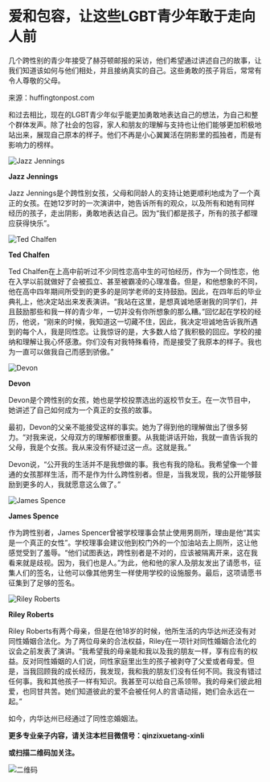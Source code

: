 # 爱和包容，让这些LGBT青少年敢于走向人前

几个跨性别的青少年接受了赫芬顿邮报的采访，他们希望通过讲述自己的故事，让我们知道该如何与他们相处，并且接纳真实的自己。这些勇敢的孩子背后，常常有令人尊敬的父母。

来源：huffingtonpost.com

和过去相比，现在的LGBT青少年似乎能更加勇敢地表达自己的想法，为自己和整个群体发声。除了社会的包容，家人和朋友的理解与支持也让他们能够更加积极地站出来，展现自己原本的样子。他们不再是小心翼翼活在阴影里的孤独者，而是有影响力的榜样。

![Jazz Jennings](http://image.thepaper.cn/www/image/5/244/757.jpg)

**Jazz Jennings**

Jazz Jennings是个跨性别女孩，父母和同龄人的支持让她更顺利地成为了一个真正的女孩。在她12岁时的一次演讲中，她告诉所有的观众，以及所有和她有同样经历的孩子，走出阴影，勇敢地表达自己。因为“我们都是孩子，所有的孩子都理应获得快乐”。

![Ted Chalfen](http://image.thepaper.cn/www/image/5/244/754.jpg)

**Ted Chalfen**

Ted Chalfen在上高中前听过不少同性恋高中生的可怕经历，作为一个同性恋，他在入学以前就做好了会被孤立、甚至被霸凌的心理准备。但是，和他想象的不同，他在高中四年期间所受到的更多的是同学老师的支持鼓励。因此，在四年后的毕业典礼上，他决定站出来发表演讲。“我站在这里，是想真诚地感谢我的同学们，并且鼓励那些和我一样的青少年，一切并没有你所想象的那么糟。”回忆起在学校的经历，他说，“刚来的时候，我知道这一切藏不住，因此，我决定坦诚地告诉我所遇到的每个人，我是同性恋。让我惊讶的是，大多数人给了我积极的回应。学校的接纳和理解让我心怀感激。你们没有对我特殊看待，而是接受了我原本的样子。我也为一直可以做我自己而感到骄傲。”

![Devon](http://image.thepaper.cn/www/image/5/244/755.jpg)

**Devon**

Devon是个跨性别的女孩，她也是学校投票选出的返校节女王。在一次节目中，她讲述了自己如何成为一个真正的女孩的故事。

最初，Devon的父亲不能接受这样的事实。她为了得到他的理解做出了很多努力。“对我来说，父母双方的理解都很重要。从我能讲话开始，我就一直告诉我的父母，我是个女孩。我从来没有怀疑过这一点。这就是我。”

Devon说，“公开我的生活并不是我想做的事。我也有我的隐私。我希望像一个普通的女孩那样生活，而不是作为什么跨性别者。但是，当我发现，我的公开能够鼓励到更多的人，我就愿意这么做了。”

![James Spence](http://image.thepaper.cn/www/image/5/244/763.jpg)

**James Spence**

作为跨性别者，James Spencer曾被学校理事会禁止使用男厕所，理由是他“其实是一个真正的女性”。学校理事会建议他到校门外的一个加油站去上厕所，这让他感觉受到了羞辱。“他们试图表达，跨性别者是不对的，应该被隔离开来，这在我看来就是歧视。因为，我们也是人。”为此，他和他的家人及朋友发出了请愿书，征集人们的签名，让他可以像其他男生一样使用学校的设施服务。最后，这项请愿书征集到了足够的签名。

![Riley Roberts](http://image.thepaper.cn/www/image/5/244/753.jpg)

**Riley Roberts**

Riley Roberts有两个母亲，但是在他18岁的时候，他所生活的内华达州还没有对同性婚姻合法化。为了两位母亲的合法权益，Riley在一项针对同性婚姻合法化的议会之前发表了演讲。“我希望我的母亲能和我以及我的朋友一样，享有应有的权益。反对同性婚姻的人们说，同性家庭里出生的孩子被剥夺了父爱或者母爱。但是，当我回顾我的成长经历，我发现，我和我的朋友们没有任何不同。我没有错过任何事。我和其他孩子一样有知识。我甚至可以给自己系领带。我的母亲们彼此相爱，也同甘共苦。她们知道彼此的爱不会被任何人的言语动摇，她们会永远在一起。”

如今，内华达州已经通过了同性恋婚姻法。

**更多专业亲子内容，请关注本栏目微信号：qinzixuetang-xinli**

**或扫描二维码加关注。**

![二维码](http://image.thepaper.cn/www/image/5/244/752.jpg)